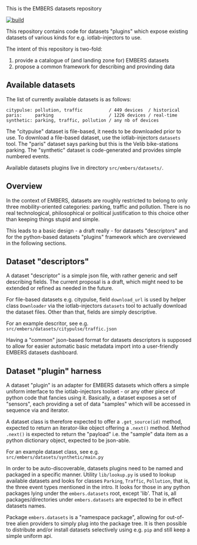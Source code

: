 This is the EMBERS datasets repository

[![build][build-icon]][build-page]

[build-icon]: https://travis-ci.org/iot-lab/embers-datasets.svg?branch=master
[build-page]: https://travis-ci.org/iot-lab/embers-datasets/branches


This repository contains code for datasets "plugins" which expose
existing datasets of various kinds for e.g. iotlab-injectors to use.

The intent of this repository is two-fold:

 1. provide a catalogue of (and landing zone for) EMBERS datasets
 2. propose a common framework for describing and provinding data


Available datasets
------------------

The list of currently available datasets is as follows:

	citypulse: pollution, traffic          / 449 devices  / historical
	paris:     parking                     / 1226 devices / real-time
	synthetic: parking, traffic, pollution / any nb of devices

The "citypulse" dataset is file-based, it needs to be downloaded prior to use.
To download a file-based dataset, use the iotlab-injectors `datasets` tool.
The "paris" dataset says parking but this is the Velib bike-stations parking.
The "synthetic" dataset is code-generated and provides simple numbered events.

Available datasets plugins live in directory `src/embers/datasets/`.


Overview
--------

In the context of EMBERS, datasets are roughly restricted to belong to
only three mobility-oriented categories: parking, traffic and pollution.
There is no real technological, philosophical or political justification
to this choice other than keeping things stupid and simple.

This leads to a basic design - a draft really - for datasets "descriptors"
and for the python-based datasets "plugins" framework which are overviewed
in the following sections.


Dataset "descriptors"
---------------------

A dataset "descriptor" is a simple json file, with rather generic
and self describing fields.  The current proposal is a draft, which might
need to be extended or refined as needed in the future.

For file-based datasets e.g. citypulse, field `download_url` is used by
helper class `Downloader` via the iotlab-injectors `datasets` tool to actually
download the dataset files.  Other than that, fields are simply descriptive.

For an example descritor, see e.g. `src/embers/datasets/citypulse/traffic.json`

Having a "common" json-based format for datasets descriptors is supposed
to allow for easier automatic basic metadata import into a user-friendly
EMBERS datasets dashboard.


Dataset "plugin" harness
------------------------

A dataset "plugin" is an adapter for EMBERS datasets which offers a simple
uniform interface to the iotlab-injectors toolset - or any other piece of
python code that fancies using it.  Basically, a dataset exposes a set
of "sensors", each providing a set of data "samples" which will be accessed
in sequence via and iterator.

A dataset class is therefore expected to offer a `.get_source(id)` method,
expected to return an iterator-like object offering a `.next()` method.
Method `.next()` is expected to return the "payload" i.e. the "sample"
data item as a python dictionary object, expected to be json-able.

For an example dataset class, see e.g. `src/embers/datasets/synthetic/main.py`

In order to be auto-discoverable, datasets plugins need to be named
and packaged in a specific manner.  Utility `lib/lookup.py` is used to lookup
available datasets and looks for classes `Parking`, `Traffic`, `Pollution`,
that is, the three event types mentioned in the intro.  It looks for those
in any python packages lying under the `embers.datasets` root, except 'lib'.
That is, all packages/directories under `embers.datasets` are expected to be
in effect datasets names.

Package `embers.datasets` is a "namespace package", allowing for out-of-tree
alien providers to simply plug into the package tree.  It is then possible to
distribute and/or install datasets selectively using e.g. `pip` and still
keep a simple uniform api.
